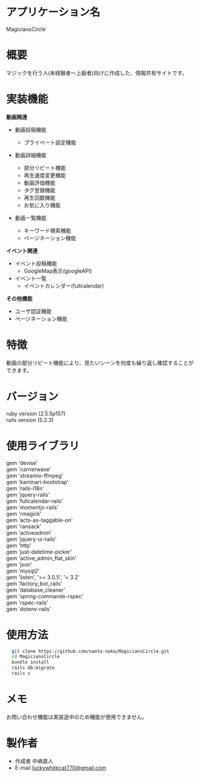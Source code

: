 # アプリケーション名
  MagiciansCircle
# 概要
  マジックを行う人(未経験者〜上級者)向けに作成した、情報共有サイトです。
# 実装機能
  **動画関連**                 
  - 動画投稿機能                
    - プライベート設定機能         

  - 動画詳細機能                
    - 部分リピート機能             
    - 再生速度変更機能
    - 動画評価機能
    - タグ登録機能
    - 再生回数機能
    - お気に入り機能

  - 動画一覧機能
    - キーワード検索機能
    - ページネーション機能
  
  **イベント関連**
  - イベント投稿機能
    - GoogleMap表示(googleAPI)
  - イベント一覧
    - イベントカレンダー(fullcalendar)
  
  **その他機能**
  - ユーザ認証機能
  - ページネーション機能
    
# 特徴
  動画の部分リピート機能により、見たいシーンを何度も繰り返し確認することができます。
# バージョン
  ruby version (2.5.5p157)  
  rails version (5.2.3)
# 使用ライブラリ
  gem 'devise'  
  gem 'carrierwave'  
  gem 'streamio-ffmpeg'  
  gem 'kaminari-bootstrap'  
  gem 'rails-i18n'  
  gem 'jquery-rails'  
  gem 'fullcalendar-rails'  
  gem 'momentjs-rails'  
  gem 'rmagick'  
  gem 'acts-as-taggable-on'  
  gem 'ransack'  
  gem 'activeadmin'  
  gem 'jquery-ui-rails'  
  gem 'http'  
  gem 'just-datetime-picker'  
  gem 'active_admin_flat_skin'  
  gem 'json'  
  gem 'mysql2'  
  gem 'listen', '>= 3.0.5', '< 3.2'  
  gem 'factory_bot_rails'  
  gem 'database_cleaner'  
  gem 'spring-commands-rspec'  
  gem 'rspec-rails'  
  gem 'dotenv-rails'  
# 使用方法
```bash
  git clone https://github.com/naoto-naka/MagiciansCircle.git
  cd MagiciansCircle
  bundle install
  rails db:migrate
  rails s
```
# メモ
  お問い合わせ機能は実装途中のため機能が使用できません。
# 製作者
  * 作成者 中嶋直人
  * E-mail luckywhitecat770@gmail.com
